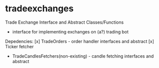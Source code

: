 # tradeexchanges

Trade Exchange Interface and Abstract Classes/Functions
 * interface for implementing exchanges on (a?) trading bot


Depedencies:
 [x] TradeOrders - order handler interfaces and abstract
 [x] Ticker fetcher
  * TradeCandlesFetchers(non-existing) - candle fetching interfaces and abstract
